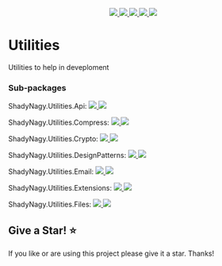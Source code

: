 <p align="center">
    <a href="https://www.nuget.org/packages/ShadyNagy.Utilities.Api" alt="NuGet">
        <img src="https://img.shields.io/nuget/v/ShadyNagy.Utilities.Api" />
    </a>
    <a href="https://www.nuget.org/packages/ShadyNagy.Utilities.Api" alt="NuGet">
        <img src="https://img.shields.io/nuget/dt/ShadyNagy.Utilities.Api" />
    </a>
    <a href="https://github.com/ShadyNagy/Utilities/graphs/contributors" alt="Contributors">
        <img src="https://img.shields.io/github/contributors/ShadyNagy/Utilities" />
    </a>
    <a href="https://github.com/ardalis/SmartEnum/workflows/publish%20ShadyNagy.Utilities.Api%20to%20nuget/badge.svg" alt="Contributors">
        <img src="https://github.com/ardalis/SmartEnum/workflows/publish%20ShadyNagy.Utilities.Api%20to%20nuget/badge.svg" />
    </a>
    <a href="https://github.com/ShadyNagy/Utilities/graphs/contributors" alt="Contributors">
        <img src="https://img.shields.io/github/contributors/ShadyNagy/Utilities" />
    </a>
    
</p>


# Utilities

Utilities to help in deveploment


### Sub-packages

<p align="left">   
ShadyNagy.Utilities.Api: 
    <a href="https://www.nuget.org/packages/ShadyNagy.Utilities.Api" alt="NuGet">
        <img src="https://img.shields.io/nuget/v/ShadyNagy.Utilities.Api" />
    </a>
    <a href="https://www.nuget.org/packages/ShadyNagy.Utilities.Api" alt="NuGet">
        <img src="https://img.shields.io/nuget/dt/ShadyNagy.Utilities.Api" />
    </a>
</p>
<p align="left">   
ShadyNagy.Utilities.Compress: 
    <a href="https://www.nuget.org/packages/ShadyNagy.Utilities.Compress" alt="NuGet">
        <img src="https://img.shields.io/nuget/v/ShadyNagy.Utilities.Compress" />
    </a>
    <a href="https://www.nuget.org/packages/ShadyNagy.Utilities.Compress" alt="NuGet">
        <img src="https://img.shields.io/nuget/dt/ShadyNagy.Utilities.Compress" />
    </a>
</p>
<p align="left">   
ShadyNagy.Utilities.Crypto: 
    <a href="https://www.nuget.org/packages/ShadyNagy.Utilities.Crypto" alt="NuGet">
        <img src="https://img.shields.io/nuget/v/ShadyNagy.Utilities.Crypto" />
    </a>
    <a href="https://www.nuget.org/packages/ShadyNagy.Utilities.Crypto" alt="NuGet">
        <img src="https://img.shields.io/nuget/dt/ShadyNagy.Utilities.Crypto" />
    </a>
</p>
<p align="left">   
ShadyNagy.Utilities.DesignPatterns: 
    <a href="https://www.nuget.org/packages/ShadyNagy.Utilities.DesignPatterns" alt="NuGet">
        <img src="https://img.shields.io/nuget/v/ShadyNagy.Utilities.DesignPatterns" />
    </a>
    <a href="https://www.nuget.org/packages/ShadyNagy.Utilities.DesignPatterns" alt="NuGet">
        <img src="https://img.shields.io/nuget/dt/ShadyNagy.Utilities.DesignPatterns" />
    </a>
</p>
<p align="left">   
ShadyNagy.Utilities.Email: 
    <a href="https://www.nuget.org/packages/ShadyNagy.Utilities.Email" alt="NuGet">
        <img src="https://img.shields.io/nuget/v/ShadyNagy.Utilities.Email" />
    </a>
    <a href="https://www.nuget.org/packages/ShadyNagy.Utilities.Email" alt="NuGet">
        <img src="https://img.shields.io/nuget/dt/ShadyNagy.Utilities.Email" />
    </a>
</p>
<p align="left">   
ShadyNagy.Utilities.Extensions: 
    <a href="https://www.nuget.org/packages/ShadyNagy.Utilities.Extensions" alt="NuGet">
        <img src="https://img.shields.io/nuget/v/ShadyNagy.Utilities.Extensions" />
    </a>
    <a href="https://www.nuget.org/packages/ShadyNagy.Utilities.Extensions" alt="NuGet">
        <img src="https://img.shields.io/nuget/dt/ShadyNagy.Utilities.Extensions" />
    </a>
</p>
<p align="left">   
ShadyNagy.Utilities.Files: 
    <a href="https://www.nuget.org/packages/ShadyNagy.Utilities.Files" alt="NuGet">
        <img src="https://img.shields.io/nuget/v/ShadyNagy.Utilities.Files" />
    </a>
    <a href="https://www.nuget.org/packages/ShadyNagy.Utilities.Files" alt="NuGet">
        <img src="https://img.shields.io/nuget/dt/ShadyNagy.Utilities.Files" />
    </a>
</p>


## Give a Star! :star:

If you like or are using this project please give it a star. Thanks!


